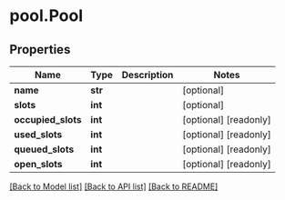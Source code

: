 # pool.Pool

## Properties
Name | Type | Description | Notes
------------ | ------------- | ------------- | -------------
**name** | **str** |  | [optional] 
**slots** | **int** |  | [optional] 
**occupied_slots** | **int** |  | [optional] [readonly] 
**used_slots** | **int** |  | [optional] [readonly] 
**queued_slots** | **int** |  | [optional] [readonly] 
**open_slots** | **int** |  | [optional] [readonly] 

[[Back to Model list]](../README.md#documentation-for-models) [[Back to API list]](../README.md#documentation-for-api-endpoints) [[Back to README]](../README.md)


